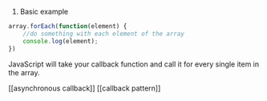 1. Basic example
```javascript
array.forEach(function(element) {
	//do something with each element of the array
	console.log(element);
})
```

JavaScript will take your callback function and call it for every single item in the array.

[[asynchronous callback]]
[[callback pattern]]